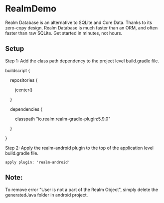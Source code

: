 # RealmDemo

Realm Database is an alternative to SQLite and Core Data.
Thanks to its zero-copy design, Realm Database is much faster than an ORM, and often faster than raw SQLite.
Get started in minutes, not hours.

## Setup

Step 1: Add the class path dependency to the project level build.gradle file.

buildscript {

    repositories {

        jcenter()

    }

    dependencies {

        classpath "io.realm:realm-gradle-plugin:5.9.0"

    }

}

Step 2: Apply the realm-android plugin to the top of the application level build.gradle file.

    apply plugin: 'realm-android'

## Note:

To remove error "User is not a part of the Realm Object", simply delete the generatedJava folder in android project.

